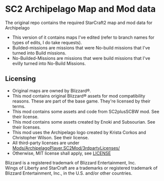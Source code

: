 # SC2 Archipelago Map and Mod data
The original repo contains the required StarCraft2 map and mod data for Archipelago

- This version of it contains maps I've edited (refer to branch names for types of edits, I do take requests).
- Builded-missions are missions that were No-build missions that I've turned into Build missions.
- No-Builded-Missions are missions that were build missions that I've evilly turned into No-Build Missions.


## Licensing
- Original maps are owned by Blizzard®.
- This mod contains original Blizzard® assets for mod compatibility reasons.
    These are part of the base game. 
    They're licensed by their terms.
- This mod contains some assets and code from SC2plusSCBW mod. See their license.
- This mod contains some assets created by Enoki and Subsourian. See their licenses.
- This mod uses the Archipelago logo created by Krista Corkos and Christopher Wilson. See their license.
- All third-party licenses are under [Mods/ArchipelagoPlayer.SC2Mod/3rdpartyLicenses/](Mods/ArchipelagoPlayer.SC2Mod/3rdpartyLicenses/)
- Otherwise, MIT license shall apply, see [LICENSE](LICENSE)

Blizzard is a registered trademark of Blizzard Entertainment, Inc.  
Wings of Liberty and StarCraft are a trademarks or registered trademark of Blizzard Entertainment, Inc., in the U.S. and/or other countries.
